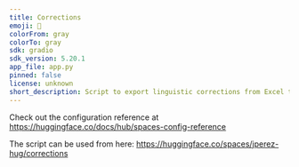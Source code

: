 ```yaml
---
title: Corrections
emoji: 🐨
colorFrom: gray
colorTo: gray
sdk: gradio
sdk_version: 5.20.1
app_file: app.py
pinned: false
license: unknown
short_description: Script to export linguistic corrections from Excel to Word
---
```


Check out the configuration reference at https://huggingface.co/docs/hub/spaces-config-reference

The script can be used from here:
https://huggingface.co/spaces/jperez-hug/corrections
